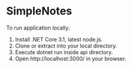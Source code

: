 # SimpleNotes 

To run application locally: 


1. Install .NET Core 3.1, latest node.js.
2. Clone or extract into your local directory.
3. Execute dotnet run inside api directory.
4. Open http://localhost:3000/ in your browser.